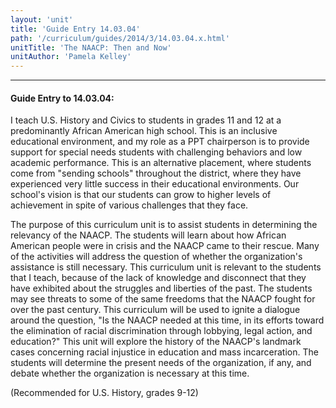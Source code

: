 ```yaml
---
layout: 'unit'
title: 'Guide Entry 14.03.04'
path: '/curriculum/guides/2014/3/14.03.04.x.html'
unitTitle: 'The NAACP: Then and Now'
unitAuthor: 'Pamela Kelley'
---
```


<body>
<hr/>
 <h4>
  Guide Entry to 14.03.04:
 </h4>
 <p>
  I teach U.S. History and Civics to students in grades 11 and 12 at a predominantly African American high school. This is an inclusive educational environment, and my role as a PPT chairperson is to provide support for special needs students with challenging behaviors and low academic performance.  This is an alternative placement, where students come from "sending schools" throughout the district, where they have experienced very little success in their educational environments. Our school's vision is that our students can grow to higher levels of achievement in spite of various challenges that they face.
 </p>
<p>
  The purpose of this curriculum unit is to assist students in determining the relevancy of the NAACP. The students will learn about how African American people were in crisis and the NAACP came to their rescue. Many of the activities will address the question of whether the organization's assistance is still necessary. This curriculum unit is relevant to the students that I teach, because of the lack of knowledge and disconnect that they have exhibited about the struggles and liberties of the past. The students may see threats to some of the same freedoms that the NAACP fought for over the past century. This curriculum will be used to ignite a dialogue around the question, "Is the NAACP needed at this time, in its efforts toward the elimination of racial discrimination through lobbying, legal action, and education?" This unit will explore the history of the NAACP's landmark cases concerning racial injustice in education and mass incarceration. The students will determine the present needs of the organization, if any, and debate whether the organization is necessary at this time.
 </p>
<p>
  (Recommended for U.S. History, grades 9-12)
  <b>
  </b>
 </p>

</body>
